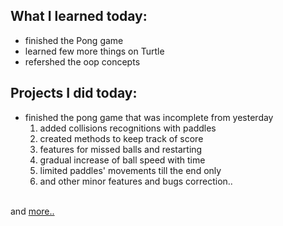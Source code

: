 ## What I learned today:  
- finished the Pong game  
- learned few more things on Turtle  
- refershed the oop concepts  

## Projects I did today:  
- finished the pong game that was incomplete from yesterday  
  1. added collisions recognitions with paddles  
  2. created methods to keep track of score  
  3. features for missed balls and restarting  
  4. gradual increase of ball speed with time  
  5. limited paddles' movements till the end only  
  6. and other minor features and bugs correction..

&nbsp;  
and [more..](../Day22/)  